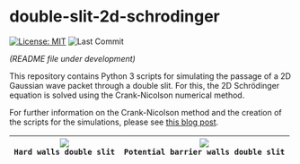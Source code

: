 # double-slit-2d-schrodinger

[![License: MIT](https://img.shields.io/badge/License-MIT-brightgreen.svg)](https://github.com/artmenlope/double-slit-2d-schrodinger/blob/master/LICENSE.md)
![Last Commit](https://img.shields.io/github/last-commit/artmenlope/double-slit-2d-schrodinger)

_(README file under development)_

This repository contains Python 3 scripts for simulating the passage of a 2D Gaussian wave packet through a double slit. For this, the 2D Schrödinger equation is solved using the Crank-Nicolson numerical method.

For further information on the Crank-Nicolson method and the creation of the scripts for the simulations, please see [this blog post](https://artmenlope.github.io/solving-the-2d-schrodinger-equation-using-the-crank-nicolson-method/).

![](https://github.com/artmenlope/double-slit-2d-schrodinger/blob/main/animations/2Slit-hardWalls-Schro2d-v1.gif) <br> `Hard walls double slit`|  ![](https://github.com/artmenlope/double-slit-2d-schrodinger/blob/main/animations/2Slit-potBarrierV0-Schro2d-v1.gif) <br> `Potential barrier walls double slit`
| :-------------: | :-------------: |
